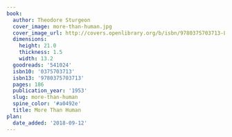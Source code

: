 ```yaml
---
book:
  author: Theodore Sturgeon
  cover_image: more-than-human.jpg
  cover_image_url: http://covers.openlibrary.org/b/isbn/9780375703713-L.jpg
  dimensions:
    height: 21.0
    thickness: 1.5
    width: 13.2
  goodreads: '541024'
  isbn10: '0375703713'
  isbn13: '9780375703713'
  pages: 186
  publication_year: '1953'
  slug: more-than-human
  spine_color: '#a0492e'
  title: More Than Human
plan:
  date_added: '2018-09-12'
---
```

